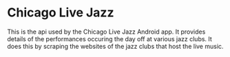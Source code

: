 # Chicago Live Jazz

This is the api used by the Chicago Live Jazz Android app. It provides details of the performances occuring the day off at various jazz clubs. It does this by scraping the websites of the jazz clubs that host the live music. 
